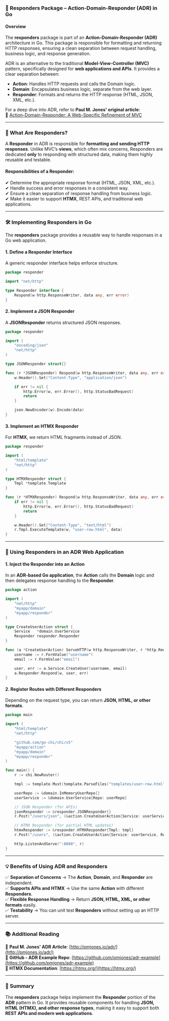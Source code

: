 ### **📖 Responders Package – Action-Domain-Responder (ADR) in Go**

#### **Overview**
The **responders** package is part of an **Action-Domain-Responder (ADR)** architecture in Go. This package is responsible for formatting and returning HTTP responses, ensuring a clean separation between request handling, business logic, and response generation.

ADR is an alternative to the traditional **Model-View-Controller (MVC)** pattern, specifically designed for **web applications and APIs**. It provides a clear separation between:
- **Action**: Handles HTTP requests and calls the Domain logic.
- **Domain**: Encapsulates business logic, separate from the web layer.
- **Responder**: Formats and returns the HTTP response (HTML, JSON, XML, etc.).

For a deep dive into ADR, refer to **Paul M. Jones' original article**:  
🔗 [Action-Domain-Responder: A Web-Specific Refinement of MVC](http://pmjones.io/adr/)

---

### **🎯 What Are Responders?**
A **Responder** in ADR is responsible for **formatting and sending HTTP responses**. Unlike MVC’s **views**, which often mix concerns, Responders are dedicated **only** to responding with structured data, making them highly reusable and testable.

#### **Responsibilities of a Responder:**
✔ Determine the appropriate response format (HTML, JSON, XML, etc.).  
✔ Handle success and error responses in a consistent way.  
✔ Ensure a clean separation of response handling from business logic.  
✔ Make it easier to support **HTMX**, REST APIs, and traditional web applications.

---

### **🛠 Implementing Responders in Go**
The **responders** package provides a reusable way to handle responses in a Go web application.

#### **1. Define a Responder Interface**
A generic responder interface helps enforce structure.

```go
package responder

import "net/http"

type Responder interface {
    Respond(w http.ResponseWriter, data any, err error)
}
```

#### **2. Implement a JSON Responder**
A **JSONResponder** returns structured JSON responses.

```go
package responder

import (
    "encoding/json"
    "net/http"
)

type JSONResponder struct{}

func (r *JSONResponder) Respond(w http.ResponseWriter, data any, err error) {
    w.Header().Set("Content-Type", "application/json")

    if err != nil {
        http.Error(w, err.Error(), http.StatusBadRequest)
        return
    }

    json.NewEncoder(w).Encode(data)
}
```

#### **3. Implement an HTMX Responder**
For **HTMX**, we return HTML fragments instead of JSON.

```go
package responder

import (
    "html/template"
    "net/http"
)

type HTMXResponder struct {
    Tmpl *template.Template
}

func (r *HTMXResponder) Respond(w http.ResponseWriter, data any, err error) {
    if err != nil {
        http.Error(w, err.Error(), http.StatusBadRequest)
        return
    }

    w.Header().Set("Content-Type", "text/html")
    r.Tmpl.ExecuteTemplate(w, "user-row.html", data)
}
```

---

### **🚀 Using Responders in an ADR Web Application**
#### **1. Inject the Responder into an Action**
In an **ADR-based Go application**, the **Action** calls the **Domain** logic and then delegates response handling to the **Responder**.

```go
package action

import (
    "net/http"
    "myapp/domain"
    "myapp/responder"
)

type CreateUserAction struct {
    Service   *domain.UserService
    Responder responder.Responder
}

func (a *CreateUserAction) ServeHTTP(w http.ResponseWriter, r *http.Request) {
    username := r.FormValue("username")
    email := r.FormValue("email")

    user, err := a.Service.CreateUser(username, email)
    a.Responder.Respond(w, user, err)
}
```

#### **2. Register Routes with Different Responders**
Depending on the request type, you can return **JSON, HTML, or other formats**.

```go
package main

import (
    "html/template"
    "net/http"

    "github.com/go-chi/chi/v5"
    "myapp/action"
    "myapp/domain"
    "myapp/responder"
)

func main() {
    r := chi.NewRouter()

    tmpl := template.Must(template.ParseFiles("templates/user-row.html"))

    userRepo := &domain.InMemoryUserRepo{}
    userService := &domain.UserService{Repo: userRepo}

    // JSON Responder (for APIs)
    jsonResponder := &responder.JSONResponder{}
    r.Post("/users/json", (&action.CreateUserAction{Service: userService, Responder: jsonResponder}).ServeHTTP)

    // HTMX Responder (for partial HTML updates)
    htmxResponder := &responder.HTMXResponder{Tmpl: tmpl}
    r.Post("/users", (&action.CreateUserAction{Service: userService, Responder: htmxResponder}).ServeHTTP)

    http.ListenAndServe(":8080", r)
}
```

---

### **💡 Benefits of Using ADR and Responders**
✅ **Separation of Concerns** → The **Action**, **Domain**, and **Responder** are independent.  
✅ **Supports APIs and HTMX** → Use the same **Action** with different **Responders**.  
✅ **Flexible Response Handling** → Return **JSON, HTML, XML, or other formats** easily.  
✅ **Testability** → You can unit test **Responders** without setting up an HTTP server.

---

### **📚 Additional Reading**
🔗 **Paul M. Jones' ADR Article**: [http://pmjones.io/adr/](http://pmjones.io/adr/)  
🔗 **GitHub - ADR Example Repo**: [https://github.com/pmjones/adr-example](https://github.com/pmjones/adr-example)  
🔗 **HTMX Documentation**: [https://htmx.org/](https://htmx.org/)

---

### **🎯 Summary**
The **responders** package helps implement the **Responder** portion of the **ADR** pattern in Go. It provides reusable components for handling **JSON, HTML (HTMX), and other response types**, making it easy to support both **REST APIs and modern web applications**.
